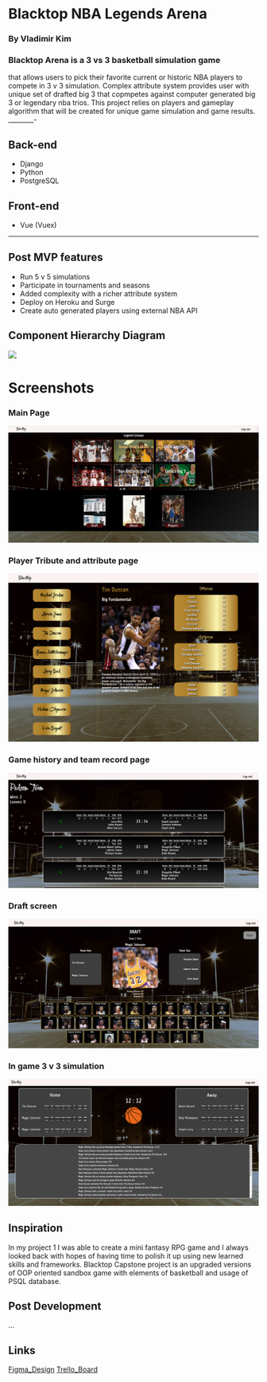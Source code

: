 # Blacktop NBA Legends Arena

### By Vladimir Kim

### Blacktop Arena is a 3 vs 3 basketball simulation game
 that allows users to pick their favorite current or historic NBA players to compete in 3 v 3 simulation.
Complex attribute system provides user with unique set of drafted big 3 that copmpetes against computer generated big 3 or legendary nba trios.
This project relies on players and gameplay algorithm that will be created for unique game simulation and game results.
________-
## Back-end
* Django
* Python
* PostgreSQL

## Front-end 
* Vue (Vuex)
___________
## Post MVP features
* Run 5 v 5 simulations
* Participate in tournaments and seasons
* Added complexity with a richer attribute system
* Deploy on Heroku and Surge
* Create auto generated players using external NBA API


## Component Hierarchy Diagram

![]('./readme_images/erd.png')


# Screenshots
### Main Page
![](./readme_images/main.png)
### Player Tribute and attribute page
![](./readme_images/player.png)
### Game history and team record page
![](./readme_images/history.png)
### Draft screen
![](./readme_images/draft.png)
### In game 3 v 3 simulation
![](./readme_images/simulation.png)



## Inspiration

In my project 1 I was able to create a mini fantasy RPG game and I always looked back with hopes of having time to polish it up using new learned skills and frameworks.
Blacktop Capstone project is an upgraded versions of OOP oriented sandbox game with elements of basketball and usage of PSQL database.

## Post Development

...


## Links
[Figma_Design](https://www.figma.com/file/uiwppLUE5HykidgDgCoDAz/Blacktop?node-id=0%3A1)
[Trello_Board](https://trello.com/b/kcyDWugZ/blacktop)

